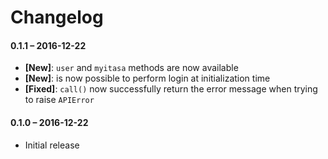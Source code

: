 # Changelog

#### 0.1.1 – 2016-12-22
  * **[New]**: `user` and `myitasa` methods are now available
  * **[New]**: is now possible to perform login at initialization time
  * **[Fixed]**: `call()` now successfully return the error message when trying to raise `APIError`

#### 0.1.0 – 2016-12-22
  * Initial release
